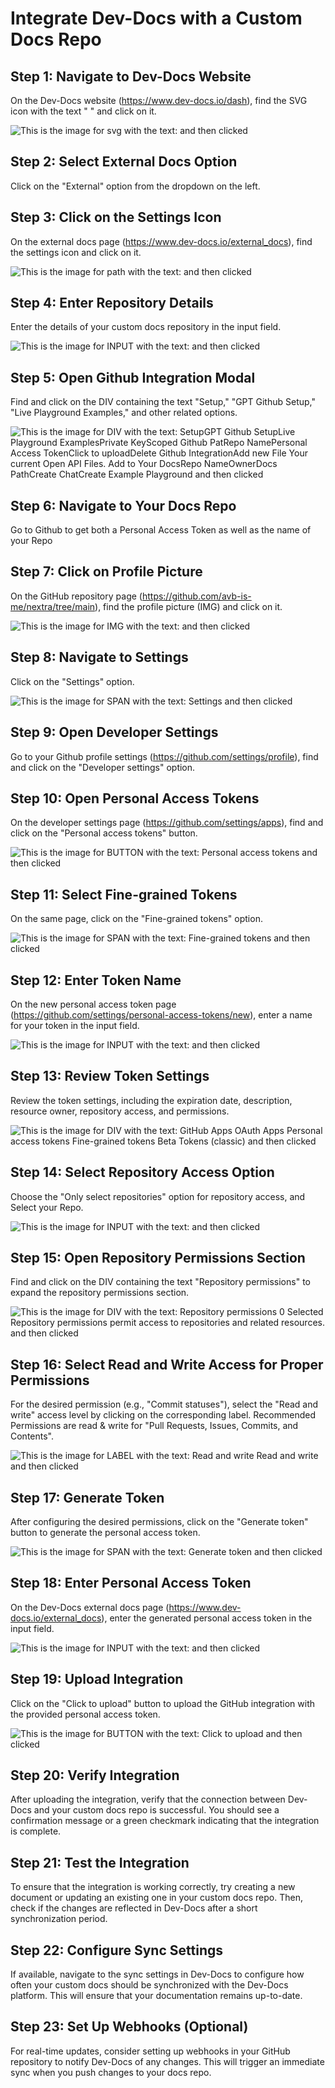 

  # Integrate Dev-Docs with a Custom Docs Repo

## Step 1: Navigate to Dev-Docs Website

On the Dev-Docs website (https://www.dev-docs.io/dash), find the SVG icon with the text " " and click on it.

![This is the image for svg with the text:  and then clicked](/img/integrate_dev-docs_with_a_custom_docs_repo/step_1.png)

## Step 2: Select External Docs Option

Click on the "External" option from the dropdown on the left.

## Step 3: Click on the Settings Icon

On the external docs page (https://www.dev-docs.io/external_docs), find the settings icon and click on it.

![This is the image for path with the text:  and then clicked](/img/integrate_dev-docs_with_a_custom_docs_repo/step_3.png)

## Step 4: Enter Repository Details

Enter the details of your custom docs repository in the input field.

![This is the image for INPUT with the text:  and then clicked](/img/integrate_dev-docs_with_a_custom_docs_repo/step_4.png)

## Step 5: Open Github Integration Modal

Find and click on the DIV containing the text "Setup," "GPT Github Setup," "Live Playground Examples," and other related options.

![This is the image for DIV with the text: SetupGPT Github SetupLive Playground ExamplesPrivate KeyScoped Github PatRepo NamePersonal Access TokenClick to uploadDelete Github IntegrationAdd new File Your current Open API Files. Add to Your DocsRepo NameOwnerDocs PathCreate ChatCreate Example Playground and then clicked](/img/integrate_dev-docs_with_a_custom_docs_repo/step_5.png)

## Step 6: Navigate to Your Docs Repo

Go to Github to get both a Personal Access Token as well as the name of your Repo

## Step 7: Click on Profile Picture

On the GitHub repository page (https://github.com/avb-is-me/nextra/tree/main), find the profile picture (IMG) and click on it.

![This is the image for IMG with the text:  and then clicked](/img/integrate_dev-docs_with_a_custom_docs_repo/step_6.png)

## Step 8: Navigate to Settings

Click on the "Settings" option.

![This is the image for SPAN with the text: Settings and then clicked](/img/integrate_dev-docs_with_a_custom_docs_repo/step_7.png)

## Step 9: Open Developer Settings

Go to your Github profile settings (https://github.com/settings/profile), find and click on the "Developer settings" option.

## Step 10: Open Personal Access Tokens

On the developer settings page (https://github.com/settings/apps), find and click on the "Personal access tokens" button.

![This is the image for BUTTON with the text:       Personal access tokens     and then clicked](/img/integrate_dev-docs_with_a_custom_docs_repo/step_9.png)

## Step 11: Select Fine-grained Tokens

On the same page, click on the "Fine-grained tokens" option.

![This is the image for SPAN with the text: Fine-grained tokens and then clicked](/img/integrate_dev-docs_with_a_custom_docs_repo/step_10.png)

## Step 12: Enter Token Name

On the new personal access token page (https://github.com/settings/personal-access-tokens/new), enter a name for your token in the input field.

![This is the image for INPUT with the text:  and then clicked](/img/integrate_dev-docs_with_a_custom_docs_repo/step_12.png)

## Step 13: Review Token Settings

Review the token settings, including the expiration date, description, resource owner, repository access, and permissions.

![This is the image for DIV with the text:               GitHub Apps             OAuth Apps             Personal access tokens            Fine-grained tokens  Beta         Tokens (classic)    and then clicked](/img/integrate_dev-docs_with_a_custom_docs_repo/step_13.png)

## Step 14: Select Repository Access Option

Choose the "Only select repositories" option for repository access, and Select your Repo.

![This is the image for INPUT with the text:  and then clicked](/img/integrate_dev-docs_with_a_custom_docs_repo/step_14.png)

## Step 15: Open Repository Permissions Section

Find and click on the DIV containing the text "Repository permissions" to expand the repository permissions section.

![This is the image for DIV with the text:   Repository permissions  0 Selected  Repository permissions permit access to repositories and related resources. and then clicked](/img/integrate_dev-docs_with_a_custom_docs_repo/step_16.png)

## Step 16: Select Read and Write Access for Proper Permissions

For the desired permission (e.g., "Commit statuses"), select the "Read and write" access level by clicking on the corresponding label. Recommended Permissions are read & write for "Pull Requests, Issues, Commits, and Contents".

![This is the image for LABEL with the text:      Read and write       Read and write  and then clicked](/img/integrate_dev-docs_with_a_custom_docs_repo/step_20.png)

## Step 17: Generate Token

After configuring the desired permissions, click on the "Generate token" button to generate the personal access token.

![This is the image for SPAN with the text: Generate token and then clicked](/img/integrate_dev-docs_with_a_custom_docs_repo/step_21.png)

## Step 18: Enter Personal Access Token

On the Dev-Docs external docs page (https://www.dev-docs.io/external_docs), enter the generated personal access token in the input field.

![This is the image for INPUT with the text:  and then clicked](/img/integrate_dev-docs_with_a_custom_docs_repo/step_23.png)

## Step 19: Upload Integration

Click on the "Click to upload" button to upload the GitHub integration with the provided personal access token.

![This is the image for BUTTON with the text: Click to upload and then clicked](/img/integrate_dev-docs_with_a_custom_docs_repo/step_24.png)

## Step 20: Verify Integration

After uploading the integration, verify that the connection between Dev-Docs and your custom docs repo is successful. You should see a confirmation message or a green checkmark indicating that the integration is complete.

## Step 21: Test the Integration

To ensure that the integration is working correctly, try creating a new document or updating an existing one in your custom docs repo. Then, check if the changes are reflected in Dev-Docs after a short synchronization period.

## Step 22: Configure Sync Settings

If available, navigate to the sync settings in Dev-Docs to configure how often your custom docs should be synchronized with the Dev-Docs platform. This will ensure that your documentation remains up-to-date.

## Step 23: Set Up Webhooks (Optional)

For real-time updates, consider setting up webhooks in your GitHub repository to notify Dev-Docs of any changes. This will trigger an immediate sync when you push changes to your docs repo.

  